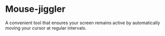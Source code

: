 # Mouse-jiggler

A convenient tool that ensures your screen remains active by automatically moving your cursor at regular intervals.

